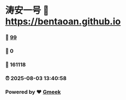 # 涛安一号 :link: https://bentaoan.github.io 
### :page_facing_up: [99](https://bentaoan.github.io/tag.html) 
### :speech_balloon: 0 
### :hibiscus: 161118 
### :alarm_clock: 2025-08-03 13:40:58 
### Powered by :heart: [Gmeek](https://github.com/Meekdai/Gmeek)
